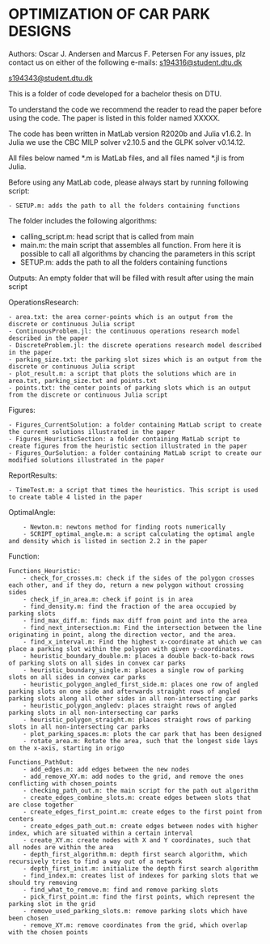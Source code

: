 # OPTIMIZATION OF CAR PARK DESIGNS
Authors: Oscar J. Andersen and Marcus F. Petersen
For any issues, plz contact us on either of the following e-mails:
s194316@student.dtu.dk 

s194343@student.dtu.dk


This is a folder of code developed for a bachelor thesis on DTU. 

To understand the code we recommend the reader to read the paper before using the code. The paper is listed in this folder named XXXXX. 

The code has been written in MatLab version R2020b and Julia v1.6.2. In Julia we use the CBC MILP solver v2.10.5 and the GLPK solver v0.14.12.

All files below named *.m is MatLab files, and all files named *.jl is from Julia. 

Before using any MatLab code, please always start by running following script:

	- SETUP.m: adds the path to all the folders containing functions


The folder includes the following algorithms:

- calling_script.m: head script that is called from main
- main.m: the main script that assembles all function. From here it is possible to call all algorithms by chancing the parameters in this script
- SETUP.m: adds the path to all the folders containing functions


Outputs: An empty folder that will be filled with result after using the main script


OperationsResearch:

	- area.txt: the area corner-points which is an output from the discrete or continuous Julia script 
	- ContinuousProblem.jl: the continuous operations research model described in the paper
	- DiscreteProblem.jl: the discrete operations research model described in the paper
	- parking_size.txt: the parking slot sizes which is an output from the discrete or continuous Julia script 
	- plot_result.m: a script that plots the solutions which are in area.txt, parking_size.txt and points.txt 
	- points.txt: the center points of parking slots which is an output from the discrete or continuous Julia script 


Figures: 

	- Figures_CurrentSolution: a folder containing MatLab script to create the current solutions illustrated in the paper
	- Figures_HeuristicSection: a folder containing MatLab script to create figures from the heuristic section illustrated in the paper
	- Figures_OurSolution: a folder containing MatLab script to create our modified solutions illustrated in the paper


ReportResults:

	- TimeTest.m: a script that times the heuristics. This script is used to create table 4 listed in the paper

OptimalAngle: 

		- Newton.m: newtons method for finding roots numerically 
		- SCRIPT_optimal_angle.m: a script calculating the optimal angle and density which is listed in section 2.2 in the paper

Function:

	Functions_Heuristic:
		- check_for_crosses.m: check if the sides of the polygon crosses each other, and if they do, return a new polygon without crossing sides
		- check_if_in_area.m: check if point is in area
		- find_density.m: find the fraction of the area occupied by parking slots
		- find_max_diff.m: finds max diff from point and into the area
		- find_next_intersection.m: Find the intersection between the line originating in point, along the direction vector, and the area.
		- find_x_interval.m: Find the highest x-coordinate at which we can place a parking slot within the polygon with given y-coordinates.
		- heuristic_boundary_double.m: places a double back-to-back rows of parking slots on all sides in convex car parks
		- heuristic_boundary_single.m: places a single row of parking slots on all sides in convex car parks
		- heuristic_polygon_angled_first_side.m: places one row of angled parking slots on one side and afterwards straight rows of angled parking slots along all other sides in all non-intersecting car parks 
		- heuristic_polygon_angledv: places straight rows of angled parking slots in all non-intersecting car parks
		- heuristic_polygon_straight.m: places straight rows of parking slots in all non-intersecting car parks
		- plot_parking_spaces.m: plots the car park that has been designed
		- rotate_area.m: Rotate the area, such that the longest side lays on the x-axis, starting in origo
	
	Functions_PathOut:
		- add_edges.m: add edges between the new nodes
		- add_remove_XY.m: add nodes to the grid, and remove the ones conflicting with chosen_points
		- checking_path_out.m: the main script for the path out algorithm
		- create_edges_combine_slots.m: create edges between slots that are close together
		- create_edges_first_point.m: create edges to the first point from centers
		- create_edges_path_out.m: create edges between nodes with higher index, which are situated within a certain interval
		- create_XY.m: create nodes with X and Y coordinates, such that all nodes are within the area
		- depth_first_algorithm.m: depth first search algorithm, which recursively tries to find a way out of a network
		- depth_first_init.m: initialize the depth first search algorithm
		- find_index.m: creates list of indexes for parking slots that we should try removing
		- find_what_to_remove.m: find and remove parking slots
		- pick_first_point.m: find the first points, which represent the parking slot in the grid
		- remove_used_parking_slots.m: remove parking slots which have been chosen
		- remove_XY.m: remove coordinates from the grid, which overlap with the chosen points
		




